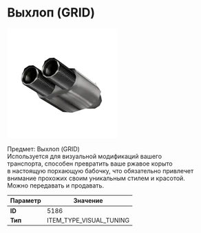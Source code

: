 # Выхлоп (GRID)

![Item Image](../img/5186.webp?raw=true)

Предмет: Выхлоп (GRID)<br>Используется для визуальной модификаций вашего<br>транспорта, способен превратить ваше ржавое корыто<br>в настоящую порхающую бабочку, что обязательно привлечет<br>внимание прохожих своим уникальным стилем и красотой.<br>Можно передавать и продавать.


| Параметр | Значение |
|----------|----------|
| **ID** | 5186 |
| **Тип** | ITEM_TYPE_VISUAL_TUNING |

